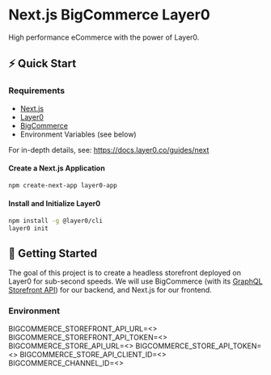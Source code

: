 # Next.js BigCommerce Layer0

High performance eCommerce with the power of Layer0.

## ⚡️ Quick Start

### Requirements

- [Next.js](https://nextjs.org/)
- [Layer0](https://www.layer0.co/)
- [BigCommerce](https://www.bigcommerce.com/)
- Environment Variables (see below)

For in-depth details, see: https://docs.layer0.co/guides/next

#### Create a Next.js Application

```bash
npm create-next-app layer0-app
```

#### Install and Initialize Layer0

```bash
npm install -g @layer0/cli
layer0 init
```

## 🚀 Getting Started

The goal of this project is to create a headless storefront deployed on Layer0 for sub-second speeds.
We will use BigCommerce (with its [GraphQL Storefront API](https://developer.bigcommerce.com/api-reference/graphql/graphql)) for our backend, and Next.js for our frontend.

### Environment

BIGCOMMERCE_STOREFRONT_API_URL=<>
BIGCOMMERCE_STOREFRONT_API_TOKEN=<>
BIGCOMMERCE_STORE_API_URL=<>
BIGCOMMERCE_STORE_API_TOKEN=<>
BIGCOMMERCE_STORE_API_CLIENT_ID=<>
BIGCOMMERCE_CHANNEL_ID=<>
